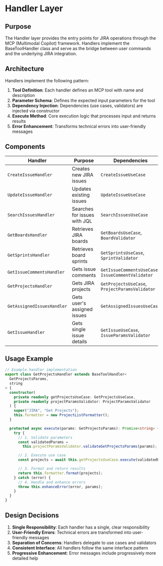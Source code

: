 # Handler Layer

## Purpose

The Handler layer provides the entry points for JIRA operations through the MCP (Multimodal Copilot) framework. Handlers implement the BaseToolHandler class and serve as the bridge between user commands and the underlying JIRA integration.

## Architecture

Handlers implement the following pattern:

1. **Tool Definition**: Each handler defines an MCP tool with name and description
2. **Parameter Schema**: Defines the expected input parameters for the tool
3. **Dependency Injection**: Dependencies (use cases, validators) are injected via constructor
4. **Execute Method**: Core execution logic that processes input and returns results
5. **Error Enhancement**: Transforms technical errors into user-friendly messages

## Components

| Handler                    | Purpose                      | Dependencies                                       |
| -------------------------- | ---------------------------- | -------------------------------------------------- |
| `CreateIssueHandler`       | Creates new JIRA issues      | `CreateIssueUseCase`                               |
| `UpdateIssueHandler`       | Updates existing issues      | `UpdateIssueUseCase`                               |
| `SearchIssuesHandler`      | Searches for issues with JQL | `SearchIssuesUseCase`                              |
| `GetBoardsHandler`         | Retrieves JIRA boards        | `GetBoardsUseCase`, `BoardValidator`               |
| `GetSprintsHandler`        | Retrieves board sprints      | `GetSprintsUseCase`, `SprintValidator`             |
| `GetIssueCommentsHandler`  | Gets issue comments          | `GetIssueCommentsUseCase`, `IssueCommentValidator` |
| `GetProjectsHandler`       | Gets JIRA projects           | `GetProjectsUseCase`, `ProjectParamsValidator`     |
| `GetAssignedIssuesHandler` | Gets user's assigned issues  | `GetAssignedIssuesUseCase`                         |
| `GetIssueHandler`          | Gets single issue details    | `GetIssueUseCase`, `IssueParamsValidator`          |

## Usage Example

```typescript
// Example handler implementation
export class GetProjectsHandler extends BaseToolHandler<
  GetProjectsParams,
  string
> {
  constructor(
    private readonly getProjectsUseCase: GetProjectsUseCase,
    private readonly projectParamsValidator: ProjectParamsValidator
  ) {
    super("JIRA", "Get Projects");
    this.formatter = new ProjectListFormatter();
  }

  protected async execute(params: GetProjectsParams): Promise<string> {
    try {
      // 1. Validate parameters
      const validatedParams =
        this.projectParamsValidator.validateGetProjectsParams(params);

      // 2. Execute use case
      const projects = await this.getProjectsUseCase.execute(validatedParams);

      // 3. Format and return results
      return this.formatter.format(projects);
    } catch (error) {
      // 4. Handle and enhance errors
      throw this.enhanceError(error, params);
    }
  }
}
```

## Design Decisions

1. **Single Responsibility**: Each handler has a single, clear responsibility
2. **User-Friendly Errors**: Technical errors are transformed into user-friendly messages
3. **Separation of Concerns**: Handlers delegate to use cases and validators
4. **Consistent Interface**: All handlers follow the same interface pattern
5. **Progressive Enhancement**: Error messages include progressively more detailed help
